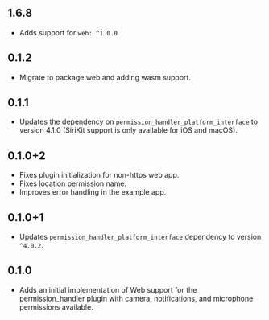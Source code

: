 ## 1.6.8

* Adds support for `web: ^1.0.0`

## 0.1.2

* Migrate to package:web and adding wasm support.

## 0.1.1

* Updates the dependency on `permission_handler_platform_interface` to version 4.1.0 (SiriKit support is only available for iOS and macOS).

## 0.1.0+2

* Fixes plugin initialization for non-https web app.
* Fixes location permission name.
* Improves error handling in the example app.

## 0.1.0+1

* Updates `permission_handler_platform_interface` dependency to version `^4.0.2`.

## 0.1.0

* Adds an initial implementation of Web support for the permission_handler plugin with camera, notifications, and microphone permissions available.
